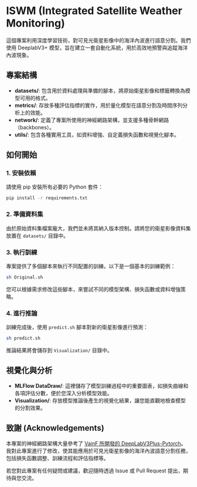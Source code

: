 # ISWM (Integrated Satellite Weather Monitoring)

這個專案利用深度學習技術，對可見光衛星影像中的海洋內波進行語意分割。我們使用 DeeplabV3+ 模型，旨在建立一套自動化系統，用於高效地預警與追蹤海洋內波現象。

## 專案結構

- **datasets/**: 包含用於資料處理與準備的腳本，將原始衛星影像和標籤轉換為模型可用的格式。
- **metrics/**: 存放多種評估指標的實作，用於量化模型在語意分割及時間序列分析上的效能。
- **network/**: 定義了專案所使用的神經網路架構，並支援多種骨幹網路（backbones）。
- **utils/**: 包含各種實用工具，如資料增強、自定義損失函數和視覺化腳本。

## 如何開始

### 1. 安裝依賴

請使用 pip 安裝所有必要的 Python 套件：

```bash
pip install -r requirements.txt
```

### 2. 準備資料集

由於原始資料集檔案龐大，我們並未將其納入版本控制。請將您的衛星影像資料集放置在 `datasets/` 目錄中。

### 3. 執行訓練

專案提供了多個腳本來執行不同配置的訓練。以下是一個基本的訓練範例：

```bash
sh Original.sh
```

您可以根據需求修改這些腳本，來嘗試不同的模型架構、損失函數或資料增強策略。

### 4. 進行推論

訓練完成後，使用 `predict.sh` 腳本對新的衛星影像進行預測：

```bash
sh predict.sh
```

推論結果將會儲存到 `Visualization/` 目錄中。

## 視覺化與分析

- **MLFlow DataDraw/**: 這裡儲存了模型訓練過程中的重要圖表，如損失曲線和各項評估分數，便於您深入分析模型效能。
- **Visualization/**: 存放模型推論後產生的視覺化結果，讓您能直觀地檢查模型的分割效果。

## 致謝 (Acknowledgements)

本專案的神經網路架構大量參考了 [VainF 所開發的 DeepLabV3Plus-Pytorch](https://github.com/VainF/DeepLabV3Plus-Pytorch)。我對此專案進行了修改，使其能應用於可見光衛星影像的海洋內波語意分割任務，包括損失函數調整、訓練流程和評估指標等。

若您對此專案有任何疑問或建議，歡迎隨時透過 Issue 或 Pull Request 提出，期待與您交流。
